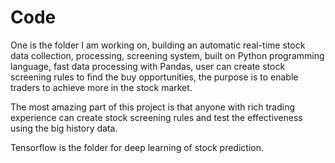 # Code

One is the folder I am working on, building an automatic real-time stock data collection, processing, screening system, built on Python programming language, fast data processing with Pandas, user can create stock screening rules to find the buy opportunities, the purpose is to enable traders to achieve more in the stock market.

The most amazing part of this project is that anyone with rich trading experience can create stock screening rules and test the effectiveness using the big history data.

Tensorflow is the folder for deep learning of stock prediction.
